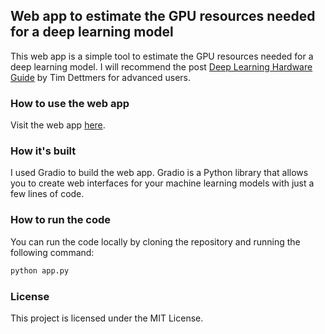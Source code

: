## Web app to estimate the GPU resources needed for a deep learning model
This web app is a simple tool to estimate the GPU resources needed for a deep learning model. 
I will recommend the post [Deep Learning Hardware Guide](https://timdettmers.com/2020/09/07/which-gpu-for-deep-learning/) by Tim Dettmers for advanced users.

### How to use the web app
Visit the web app [here](https://huggingface.co/spaces/konradhugging/model-gpu-estimator).

### How it's built
I used Gradio to build the web app. Gradio is a Python library that allows you to create web interfaces for your machine learning models with just a few lines of code.

### How to run the code
You can run the code locally by cloning the repository and running the following command:
```bash
python app.py
```

### License
This project is licensed under the MIT License.
